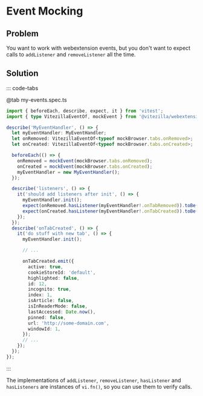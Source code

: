 # Event Mocking

## Problem

You want to work with webextension events, but you don't want to expect calls to `addListener` and `removeListener` all the time.

## Solution

::: code-tabs

@tab my-events.spec.ts

```typescript
import { beforeEach, describe, expect, it } from 'vitest';
import { type VitezillaEventOf, mockEvent } from '@vitezilla/webextension';

describe('MyEventHandler', () => {
  let myEventHandler: MyEventHandler;
  let onRemoved: VitezillaEventOf<typeof mockBrowser.tabs.onRemoved>;
  let onCreated: VitezillaEventOf<typeof mockBrowser.tabs.onCreated>;

  beforeEach(() => {
    onRemoved = mockEvent(mockBrowser.tabs.onRemoved);
    onCreated = mockEvent(mockBrowser.tabs.onCreated);
    myEventHandler = new MyEventHandler();
  });

  describe('listeners', () => {
    it('should add listeners after init', () => {
      myEventHandler.init();
      expect(onRemoved.hasListener(myEventHandler!.onTabRemoved)).toBe(true);
      expect(onCreated.hasListener(myEventHandler!.onTabCreated)).toBe(true);
    });
  });
  describe('onTabCreated', () => {
    it('do stuff with new tab', () => {
      myEventHandler.init();

      // ...

      onTabCreated.emit({
        active: true,
        cookieStoreId: 'default',
        highlighted: false,
        id: 12,
        incognito: true,
        index: 1,
        isArticle: false,
        isInReaderMode: false,
        lastAccessed: Date.now(),
        pinned: false,
        url: 'http://some-domain.com',
        windowId: 1,
      });
      // ...
    });
  });
});
```

:::

The implementations of `addListener`, `removeListener`, `hasListener` and `hasListeners` are instances of `vi.fn()`, so you can use them to verify calls.
